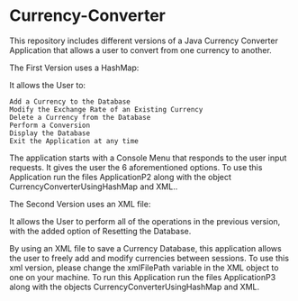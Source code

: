 # Currency-Converter
This repository includes different versions of a Java Currency Converter Application that allows a user to convert from one currency to another. 

The First Version uses a HashMap: 

It allows the User to:

	Add a Currency to the Database
	Modify the Exchange Rate of an Existing Currency
	Delete a Currency from the Database
	Perform a Conversion
	Display the Database
	Exit the Application at any time
  
The application starts with a Console Menu that responds to the user input requests. It gives the user the 6 aforementioned options.
To use this Application run the files ApplicationP2 along with the object  CurrencyConverterUsingHashMap and XML..


The Second Version uses an XML file:

It allows the User to perform all of the operations in the previous version, with the added option of Resetting the Database.

By using an XML file to save a Currency Database, this application allows the user to freely add and modify currencies between sessions. To use this xml version, please change the xmlFilePath variable in the XML object to one on your machine. To run this Application run the files ApplicationP3 along with the objects CurrencyConverterUsingHashMap and XML.


